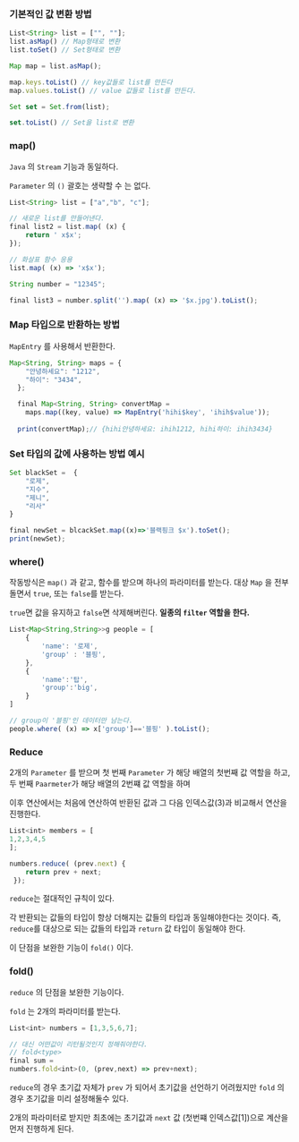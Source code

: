 ### 기본적인 값 변환 방법

```jsx
List<String> list = ["", ""];
list.asMap() // Map형태로 변환
list.toSet() // Set형태로 변환

Map map = list.asMap();

map.keys.toList() // key값들로 list를 만든다
map.values.toList() // value 값들로 list를 만든다.

Set set = Set.from(list);

set.toList() // Set을 list로 변환
```

### map()

`Java` 의 `Stream` 기능과 동일하다.

`Parameter` 의 `()` 괄호는 생략할 수 는 없다.

```jsx
List<String> list = ["a","b", "c"];

// 새로운 list를 만들어낸다.
final list2 = list.map( (x) {
	return ' x$x';
});

// 화살표 함수 응용
list.map( (x) => 'x$x');

String number = "12345";

final list3 = number.split('').map( (x) => '$x.jpg').toList();

```

### Map 타입으로 반환하는 방법

`MapEntry` 를 사용해서 반환한다.

```jsx
Map<String, String> maps = {
    "안녕하세요": "1212",
    "하이": "3434",
  };

  final Map<String, String> convertMap = 
    maps.map((key, value) => MapEntry('hihi$key', 'ihih$value'));
  
  print(convertMap);// {hihi안녕하세요: ihih1212, hihi하이: ihih3434}
```

### Set 타입의 값에 사용하는 방법 예시

```jsx
Set blackSet =  {
	"로제",
	"지수",
	"제니",
	"리사"
}

final newSet = blcackSet.map((x)=>'블랙핑크 $x').toSet();
print(newSet);
```

### where()

작동방식은 `map()` 과 같고, 함수를 받으며 하나의 파라미터를 받는다. 대상 `Map` 을 전부 돌면서 `true`, 또는 `false`를 받는다.

`true`면 값을 유지하고 `false`면 삭제해버린다. **일종의 `filter` 역할을 한다.**

```jsx
List<Map<String,String>>g people = [
	{
		'name': '로제',
		'group' : '블핑',
	},
	{
		'name':'탑',
		'group':'big',
	}
]

// group이 '블핑'인 데이터만 남는다.
people.where( (x) => x['group']=='블핑' ).toList();

```

### Reduce

2개의 `Parameter` 를 받으며 첫 번째 `Parameter` 가 해당 배열의 첫번째 값 역할을 하고, 두 번째 `Paarmeter`가 해당 배열의 2번쨰 값 역할을 하며

이후 연산에서는 처음에 연산하여 반환된 값과 그 다음 인덱스값(3)과 비교해서 연산을 진행한다.

```jsx
List<int> members = [
1,2,3,4,5
];

numbers.reduce( (prev.next) { 
	return prev + next;
 });

```

`reduce`는 절대적인 규칙이 있다.

각 반환되는 값들의 타입이 항상 더해지는 값들의 타입과 동일해야한다는 것이다. 즉, `reduce`를 대상으로 되는 값들의 타입과 `return` 값 타입이 동일해야 한다.

이 단점을 보완한 기능이 `fold()` 이다.


### fold()

`reduce` 의 단점을 보완한 기능이다. 

`fold` 는 2개의 파라미터를 받는다.

```jsx
List<int> numbers = [1,3,5,6,7];

// 대신 어떤값이 리턴될것인지 정해줘야한다.
// fold<type>
final sum =
numbers.fold<int>(0, (prev,next) => prev+next);

```

`reduce`의 경우 초기값 자체가 `prev` 가 되어서 초기값을 선언하기 어려웠지만 `fold` 의 경우 초기값을 미리 설정해둘수 있다.

2개의 파라미터로 받지만 최초에는 초기값과 `next` 값 (첫번쨰 인덱스값[1])으로 계산을 먼저 진행하게 된다.
